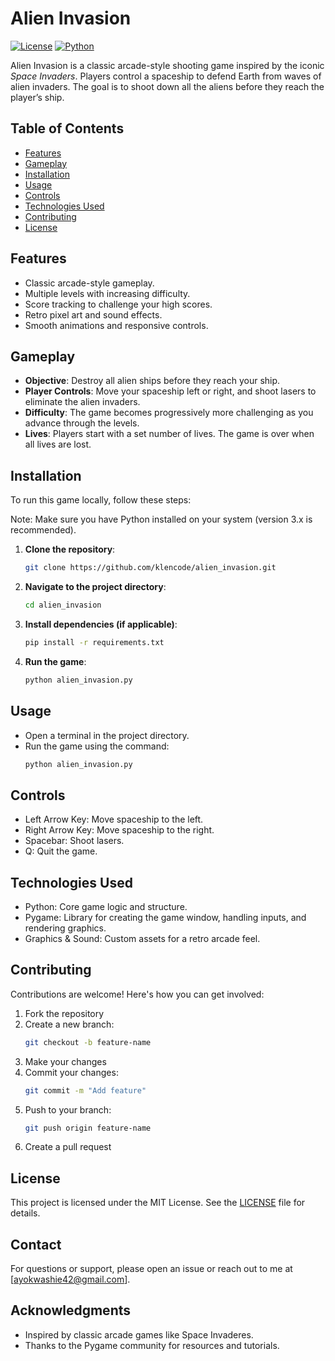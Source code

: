 # Alien Invasion


[![License](https://img.shields.io/badge/License-MIT-blue.svg)](LICENSE)
[![Python](https://img.shields.io/badge/Python-3.x-blue)](https://www.python.org/)


Alien Invasion is a classic arcade-style shooting game inspired by the iconic *Space Invaders*. Players control a spaceship to defend Earth from waves of alien invaders. The goal is to shoot down all the aliens before they reach the player’s ship. 

## Table of Contents
- [Features](#features)
- [Gameplay](#gameplay)
- [Installation](#installation)
- [Usage](#usage)
- [Controls](#controls)
- [Technologies Used](#technologies-used)
- [Contributing](#contributing)
- [License](#license)

## Features
- Classic arcade-style gameplay.
- Multiple levels with increasing difficulty.
- Score tracking to challenge your high scores.
- Retro pixel art and sound effects.
- Smooth animations and responsive controls.

## Gameplay
- **Objective**: Destroy all alien ships before they reach your ship.
- **Player Controls**: Move your spaceship left or right, and shoot lasers to eliminate the alien invaders.
- **Difficulty**: The game becomes progressively more challenging as you advance through the levels.
- **Lives**: Players start with a set number of lives. The game is over when all lives are lost.

## Installation

To run this game locally, follow these steps:

Note: Make sure you have Python installed on your system (version 3.x is recommended).

1. **Clone the repository**:
   ```bash
   git clone https://github.com/klencode/alien_invasion.git
   ```

2. **Navigate to the project directory**:
    ```bash
    cd alien_invasion
    ```

3. **Install dependencies (if applicable)**:
    ```bash
    pip install -r requirements.txt
    ```

4. **Run the game**:
    ```bash
    python alien_invasion.py
    ```

## Usage
* Open a terminal in the project directory.
* Run the game using the command:
    ```bash
    python alien_invasion.py
    ```

## Controls
* Left Arrow Key: Move spaceship to the left.
* Right Arrow Key: Move spaceship to the right.
* Spacebar: Shoot lasers.
* Q: Quit the game.

## Technologies Used
* Python: Core game logic and structure.
* Pygame: Library for creating the game window, handling inputs, and rendering graphics.
* Graphics & Sound: Custom assets for a retro arcade feel.

## Contributing
Contributions are welcome! Here's how you can get involved:
1. Fork the repository
2. Create a new branch:
    ```bash
    git checkout -b feature-name
    ```
3. Make your changes
4. Commit your changes:
    ```bash
    git commit -m "Add feature"
    ```
5. Push to your branch:
    ```bash
    git push origin feature-name
    ```
6. Create a pull request

## License
This project is licensed under the MIT License. See the [LICENSE](LICENSE) file for details.

## Contact
For questions or support, please open an issue or reach out to me at [ayokwashie42@gmail.com].

## Acknowledgments
* Inspired by classic arcade games like Space Invaderes.
* Thanks to the Pygame community for resources and tutorials.

